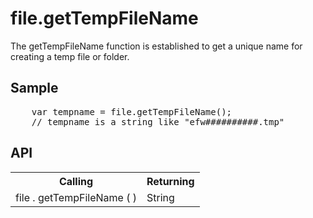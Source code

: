 <H1>file.getTempFileName</H1>

The getTempFileName function is established to get a unique name for creating a temp file or folder.

<h2>Sample</h2>
<pre>
	var tempname = file.getTempFileName();
	// tempname is a string like "efw##########.tmp"
</pre>

<h2>API</h2>

<table>
<tr><th>Calling</th><th>Returning</th></tr>
<tr><td>file . getTempFileName ( )</td><td>String</td></tr>
</table>


